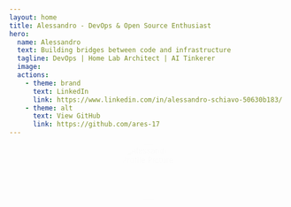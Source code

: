 ```yaml
---
layout: home
title: Alessandro - DevOps & Open Source Enthusiast
hero:
  name: Alessandro
  text: Building bridges between code and infrastructure
  tagline: DevOps | Home Lab Architect | AI Tinkerer
  image:
  actions:
    - theme: brand
      text: LinkedIn
      link: https://www.linkedin.com/in/alessandro-schiavo-50630b183/
    - theme: alt
      text: View GitHub
      link: https://github.com/ares-17
---
```


<style>

html:not(.dark) div.VPContent:has(div.VPHome) {
  background: radial-gradient(circle at left, rgba(255, 255, 255, 1) , rgba(92, 115, 231, 0.4))
}

html.dark div.VPContent:has(div.VPHome) {
  background: radial-gradient(circle at left, #000 , rgba(92, 115, 231, 0.4))
}
  
:root {
  /* Nuove variabili CSS personalizzate */
  --profile-size: 100px;
  --profile-border: 4px;
  --vp-home-hero-name-color: rgba(92, 115, 231, 1);
}

/* Container immagine circolare */
.profile-container {
  display: flex;
  justify-content: center;
  margin: 0 auto 2rem;
  width: var(--profile-size);
  height: var(--profile-size);
  border-radius: 50%;
  border: var(--profile-border) solid var(--vp-c-brand);
  overflow: hidden;
  box-shadow: 0 4px 12px rgba(0,1,1,0.4);
}

@keyframes fade-in-normal {0% { opacity: 0; } 100% { opacity: 1;} }
.profile-container {
  animation: fade-in-normal 0.5s cubic-bezier(0.550, 0.055, 0.675, 0.190) 0ms 1 normal none; 
}

.profile-image {
  width: 100%;
  height: 100%;
  object-fit: cover;
}

div.VPHero.VPHomeHero{
  order: 2;
  margin-top: 0;
  padding-top: 0;
}

div.vp-doc.container{
  justify-content: left;
  display: flex;
  margin-top: 3rem;
}

div.VPHome {
  display: flex;
  justify-content: left;
  flex-direction: column;
}

</style>

<div class="profile-container">
  <img 
    class="profile-image" 
    src="/ares-image.webp" 
    alt="Alessandro Profile Picture"
    loading="lazy"
  >
</div>